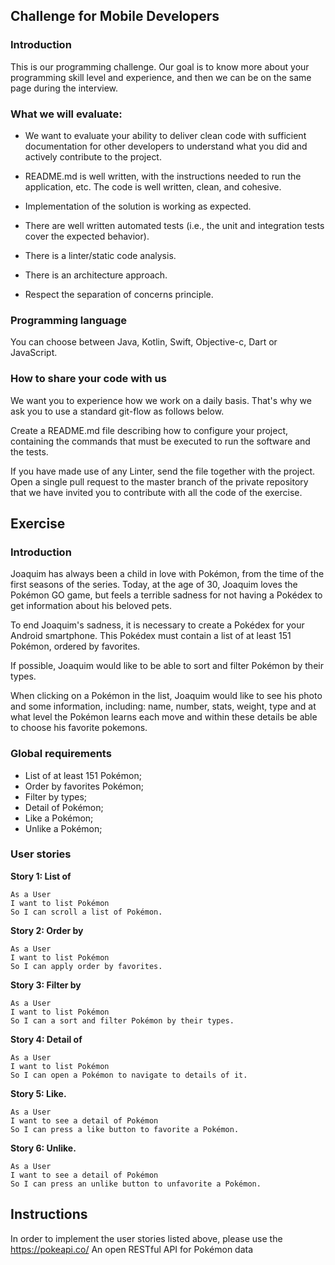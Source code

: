 ## Challenge for Mobile Developers

### Introduction
This is our programming challenge. Our goal is to know more about your programming skill level and experience, and then we can be on the same page during the interview.

### What we will evaluate:
* We want to evaluate your ability to deliver clean code with sufficient documentation for other developers to understand what you did and actively contribute to the project.

* README.md is well written, with the instructions needed to run the application, etc.
The code is well written, clean, and cohesive.

* Implementation of the solution is working as expected.

* There are well written automated tests (i.e., the unit and integration tests cover the expected behavior).

* There is a linter/static code analysis.

* There is an architecture approach.

* Respect the separation of concerns principle.

### Programming language
You can choose between Java, Kotlin, Swift, Objective-c, Dart or JavaScript.

### How to share your code with us
We want you to experience how we work on a daily basis. That's why we ask you to use a standard git-flow as follows below.

Create a README.md file describing how to configure your project, containing the commands that must be executed to run the software and the tests.

If you have made use of any Linter, send the file together with the project.
Open a single pull request to the master branch of the private repository that we have invited you to contribute with all the code of the exercise.

## Exercise

### Introduction

Joaquim has always been a child in love with Pokémon, from the time of the first seasons of the series. Today, at the age of 30, Joaquim loves the Pokémon GO game, but feels a terrible sadness for not having a Pokédex to get information about his beloved pets.

To end Joaquim's sadness, it is necessary to create a Pokédex for your Android smartphone. This Pokédex must contain a list of at least 151 Pokémon, ordered by favorites.

If possible, Joaquim would like to be able to sort and filter Pokémon by their types.

When clicking on a Pokémon in the list, Joaquim would like to see his photo and some information, including: name, number, stats, weight, type and at what level the Pokémon learns each move and within these details be able to choose his favorite pokemons.


### Global requirements

- List of at least 151 Pokémon;
- Order by favorites Pokémon;
- Filter by types;
- Detail of Pokémon;
- Like a Pokémon;
- Unlike a Pokémon;

### User stories

**Story 1: List of**

```
As a User
I want to list Pokémon
So I can scroll a list of Pokémon.
```

**Story 2: Order by**

```
As a User
I want to list Pokémon
So I can apply order by favorites.
```

**Story 3: Filter by**

```
As a User
I want to list Pokémon
So I can a sort and filter Pokémon by their types.
```

**Story 4: Detail of**

```
As a User
I want to list Pokémon
So I can open a Pokémon to navigate to details of it.
```

**Story 5: Like.**

```
As a User
I want to see a detail of Pokémon
So I can press a like button to favorite a Pokémon.
```


**Story 6: Unlike.**

```
As a User
I want to see a detail of Pokémon
So I can press an unlike button to unfavorite a Pokémon.
```


## Instructions

In order to implement the user stories listed above, please use the https://pokeapi.co/ An open RESTful API for Pokémon data

